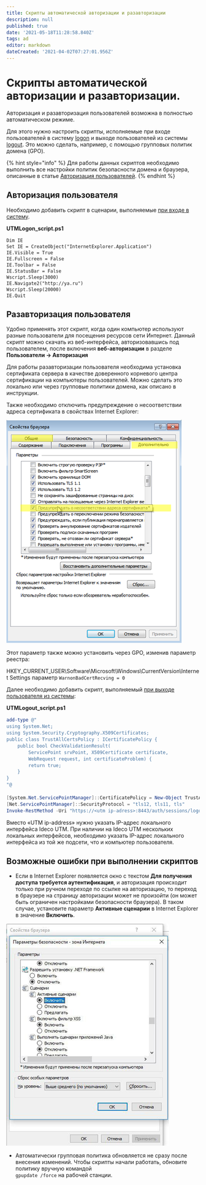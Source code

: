 ```yaml
---
title: Скрипты автоматической авторизации и разавторизации
description: null
published: true
date: '2021-05-18T11:28:58.840Z'
tags: ad
editor: markdown
dateCreated: '2021-04-02T07:27:01.956Z'
---
```


# Скрипты автоматической авторизации и разавторизации.

Авторизация и разавторизация пользователей возможна в полностью автоматическом режиме.

Для этого нужно настроить скрипты, исполняемые при входе пользователей в систему [logon](https://docs.microsoft.com/en-us/previous-versions/windows/it-pro/windows-server-2008-R2-and-2008/cc770908\(v=ws.11\)?redirectedfrom=MSDN) и выходе пользователей из системы [logout](https://docs.microsoft.com/en-us/previous-versions/windows/it-pro/windows-server-2008-R2-and-2008/cc753583\(v=ws.11\)?redirectedfrom=MSDN). Это можно сделать, например, с помощью групповых политик домена (GPO).

{% hint style="info" %}
Для работы данных скриптов необходимо выполнить все настройки политик безопасности домена и браузера, описанные в статье [Авторизация пользователей](active-directory-user-authorization.md).
{% endhint %}

## Авторизация пользователя

Необходимо добавить скрипт в сценарии, выполняемые [при входе в систему](https://docs.microsoft.com/en-us/previous-versions/windows/it-pro/windows-server-2008-R2-and-2008/cc770908\(v=ws.11\)?redirectedfrom=MSDN).

**UTMLogon\_script.ps1**

```
Dim IE
Set IE = CreateObject("InternetExplorer.Application")
IE.Visible = True
IE.Fullscreen = False
IE.Toolbar = False
IE.StatusBar = False
Wscript.Sleep(3000)
IE.Navigate2("http://ya.ru")
Wscript.Sleep(20000)
IE.Quit
```

## Разавторизация пользователя

Удобно применять этот скрипт, когда один компьютер используют разные пользователи для посещения ресурсов сети Интернет. Данный скрипт можно скачать из веб-интерфейса, авторизовавшись под пользователем, после включения **веб-авторизации** в разделе **Пользователи -> Авторизация** 

Для работы разавторизации пользователя необходима установка сертификата сервера в качестве доверенного корневого центра сертификации на компьютеры пользователей. Можно сделать это локально или через групповые политики домена, как описано в инструкции.

Также необходимо отключить предупреждение о несоответствии адреса сертификата в свойствах Internet Explorer:

![](../../../.gitbook/assets/ie11.png)

Этот параметр также можно установить через GPO, изменив параметр реестра:

HKEY\_CURRENT\_USER\Software\Microsoft\Windows\CurrentVersion\Internet Settings параметр `WarnonBadCertRecving = 0`

Далее необходимо добавить скрипт, выполняемый [при выходе пользователя из системы](https://docs.microsoft.com/en-us/previous-versions/windows/it-pro/windows-server-2008-R2-and-2008/cc753583\(v=ws.11\)?redirectedfrom=MSDN):

**UTMLogout\_script.ps1**

```ps1
add-type @"
using System.Net;
using System.Security.Cryptography.X509Certificates;
public class TrustAllCertsPolicy : ICertificatePolicy {
    public bool CheckValidationResult(
        ServicePoint srvPoint, X509Certificate certificate,
        WebRequest request, int certificateProblem) {
        return true;
    }
}
"@

[System.Net.ServicePointManager]::CertificatePolicy = New-Object TrustAllCertsPolicy
[Net.ServicePointManager]::SecurityProtocol = "tls12, tls11, tls"
Invoke-RestMethod -Uri "https://<utm ip-adress>:8443/auth/sessions/logout" -Method Delete

```

Вместо «UTM ip-address» нужно указать IP-адрес локального интерфейса Ideco UTM. При наличии на Ideco UTM нескольких локальных интерфейсов, необходимо указать IP-адрес локального интерфейса из той же подсети, что и компьютер пользователя.

## Возможные ошибки при выполнении скриптов

* Если в Internet Explorer появляется окно с текстом **Для получения доступа требуется аутентификация**, и авторизация происходит только при ручном переходе по ссылке на авторизацию, то переход в браузере на страницу авторизации может не произойти (он может быть ограничен настройками безопасности браузера). В таком случае, установите параметр **Активные сценарии** в Internet Explorer в значение **Включить**.

![](../../../.gitbook/assets/6586987.jpg)

* Автоматически групповая политика обновляется не сразу после внесения изменений. Чтобы скрипты начали работать, обновите политику вручную командой \
  `gpupdate /force` на рабочей станции.
